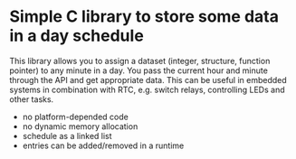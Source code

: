 # Simple C library to store some data in a day schedule

This library allows you to assign a dataset (integer, structure, function pointer) to any minute in a day.
You pass the current hour and minute through the API and get appropriate data. This can be useful in embedded systems in combination with RTC, e.g. switch relays, controlling LEDs and other tasks.

* no platform-depended code
* no dynamic memory allocation
* schedule as a linked list
* entries can be added/removed in a runtime
